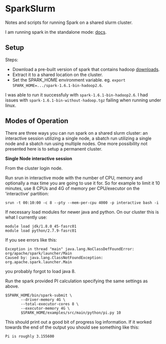 # SparkSlurm
Notes and scripts for running Spark on a shared slurm cluster.

I am running spark in the standalone mode: [docs](http://spark.apache.org/docs/latest/spark-standalone.html).



## Setup
Steps:
* Download a pre-built version of spark that contains hadoop [downloads](http://spark.apache.org/downloads.html).
* Extract it to a shared location on the cluster.
* Set the SPARK_HOME environment variable. eg. `export SPARK_HOME=.../spark-1.6.1-bin-hadoop2.6`.

I was able to run it successfuly with `spark-1.6.1-bin-hadoop2.6`.
I had issues with `spark-1.6.1-bin-without-hadoop.tgz` failing when running under linux.


## Modes of Operation
There are three ways you can run spark on a shared slurm cluster: an interactive session utilizing a single node, a sbatch run utilizing a single node and a sbatch run using multiple nodes. One more possibility not presented here is to setup a permanent cluster.

__Single Node interactive session__

From the cluster login node.

Run srun in interactive mode with the number of CPU, memory and optionally a max time you are going to use it for.
So for example to limit it 10 minutes, use 8 CPUs and 4G of memory per CPU/executor on the 'interactive' partition:

```
srun -t 00:10:00 -c 8 --pty --mem-per-cpu 4000 -p interactive bash -i
```

If necessary load modules for newer java and python.
On our cluster this is what I currently use:
```
module load jdk/1.8.0_45-fasrc01
module load python/2.7.9-fasrc01
```
If you see errors like this:
```
Exception in thread "main" java.lang.NoClassDefFoundError: org/apache/spark/launcher/Main
Caused by: java.lang.ClassNotFoundException: org.apache.spark.launcher.Main
```
you probably forgot to load java 8.

Run the spark provided PI calculation specifying the same settings as above.

```
$SPARK_HOME/bin/spark-submit \
       --driver-memory 4G \
       --total-executor-cores 8 \
       --executor-memory 4G \
       $SPARK_HOME/examples/src/main/python/pi.py 10
```  
This should print out a good bit of progress log information.
If it worked towards the end of the output you should see something like this:
```
Pi is roughly 3.155600
```


